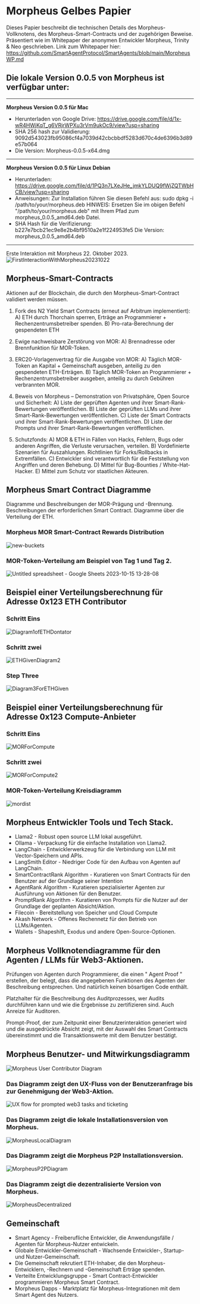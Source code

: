 # Morpheus Gelbes Papier

Dieses Papier beschreibt die technischen Details des Morpheus-Vollknotens, des Morpheus-Smart-Contracts und der zugehörigen Beweise.
Präsentiert wie im Whitepaper der anonymen Entwickler Morpheus, Trinity & Neo geschrieben. Link zum Whitepaper hier: https://github.com/SmartAgentProtocol/SmartAgents/blob/main/MorpheusWP.md 

## Die lokale Version 0.0.5 von Morpheus ist verfügbar unter:
---------
**Morpheus Version 0.0.5 für Mac**
- Herunterladen von Google Drive: https://drive.google.com/file/d/1x-wR4HWjKqT_g6VRjrWPXu3rVm9ukOc9/view?usp=sharing
- SHA 256 hash zur Validierung: 9092d543023fb95086cf4a7039d42cbcbbdf5283d670c4de6396b3d89e57b064
- Die Version: Morpheus-0.0.5-x64.dmg

---------
**Morpheus Version 0.0.5 für Linux Debian**
- Herunterladen: https://drive.google.com/file/d/1PQ3n7LXeJHe_jmkYLDUQ9fWjZQTWbHCB/view?usp=sharing
- Anweisungen: Zur Installation führen Sie diesen Befehl aus:
sudo dpkg -i /path/to/your/morpheus.deb
HINWEIS: Ersetzen Sie im obigen Befehl "/path/to/your/morpheus.deb" mit Ihrem Pfad zum morpheus_0.0.5_amd64.deb Datei.
- SHA Hash für die Verifizierung:
b227e7bcb21ec9e8e2b4bf9510a2e1f224953fe5
Die Version: morpheus_0.0.5_amd64.deb
---------

Erste Interaktion mit Morpheus 22. Oktober 2023.
![FirstInteractionWithMorpheus20231022](https://github.com/MorpheusAIs/Morpheus/assets/1563345/35509f3a-4346-4f58-bb60-f7881fd10f7e)

## Morpheus-Smart-Contracts
Aktionen auf der Blockchain, die durch den Morpheus-Smart-Contract validiert werden müssen.

1. Fork des N2 Yield Smart Contracts (erneut auf Arbitrum implementiert):
  A) ETH durch Thorchain sperren, Erträge an Programmierer + Rechenzentrumsbetreiber spenden.
  B) Pro-rata-Berechnung der gespendeten ETH

2. Ewige nachweisbare Zerstörung von MOR:
  A) Brennadresse oder Brennfunktion für MOR-Token.

3. ERC20-Vorlagenvertrag für die Ausgabe von MOR:
  A) Täglich MOR-Token an Kapital + Gemeinschaft ausgeben, anteilig zu den gespendeten ETH-Erträgen.
  B) Täglich MOR-Token an Programmierer + Rechenzentrumsbetreiber ausgeben, anteilig zu durch Gebühren verbrannten MOR.

4. Beweis von Morpheus – Demonstration von Privatsphäre, Open Source und Sicherheit:
  A) Liste der geprüften Agenten und ihrer Smart-Rank-Bewertungen veröffentlichen.
  B) Liste der geprüften LLMs und ihrer Smart-Rank-Bewertungen veröffentlichen.
  C) Liste der Smart Contracts und ihrer Smart-Rank-Bewertungen veröffentlichen.
  D) Liste der Prompts und ihrer Smart-Rank-Bewertungen veröffentlichen.

5. Schutzfonds:
  A) MOR & ETH in Fällen von Hacks, Fehlern, Bugs oder anderen Angriffen, die Verluste verursachen, verteilen.
  B) Vordefinierte Szenarien für Auszahlungen. Richtlinien für Forks/Rollbacks in Extremfällen.
  C) Entwickler sind verantwortlich für die Feststellung von Angriffen und deren Behebung.
  D) Mittel für Bug-Bounties / White-Hat-Hacker.
  E) Mittel zum Schutz vor staatlichen Akteuren.

## Morpheus Smart Contract Diagramme
Diagramme und Beschreibungen der MOR-Prägung und -Brennung.
Beschreibungen der erforderlichen Smart Contract.
Diagramme über die Verteilung der ETH. 

### Morpheus MOR Smart-Contract Rewards Distribution
![new-buckets](https://github.com/0xgroundfloor/Morpheus-Images/blob/main/Yellowpaper-Images/img1-German-YP.png)

### MOR-Token-Verteilung am Beispiel von Tag 1 und Tag 2.
![Untitled spreadsheet - Google Sheets 2023-10-15 13-28-08](https://github.com/0xgroundfloor/Morpheus-Images/blob/main/Yellowpaper-Images/img2-German-YP.png)

## Beispiel einer Verteilungsberechnung für Adresse 0x123 ETH Contributor

### Schritt Eins
![Diagram1ofETHDontator](https://github.com/0xgroundfloor/Morpheus-Images/blob/main/Yellowpaper-Images/img3-German-YP.png)

### Schritt zwei
![ETHGivenDiagram2](https://github.com/0xgroundfloor/Morpheus-Images/blob/main/Yellowpaper-Images/img4-German-YP.png)

### Step Three
![Diagram3ForETHGiven](https://github.com/0xgroundfloor/Morpheus-Images/blob/main/Yellowpaper-Images/img5-German-YP.png)

## Beispiel einer Verteilungsberechnung für Adresse 0x123 Compute-Anbieter

### Schritt Eins
![MORForCompute](https://github.com/0xgroundfloor/Morpheus-Images/blob/main/Yellowpaper-Images/img6-German-YP.png)

### Schritt zwei
![MORForCompute2](https://github.com/0xgroundfloor/Morpheus-Images/blob/main/Yellowpaper-Images/img7-German-YP.png)

### MOR-Token-Verteilung Kreisdiagramm
![mordist](https://github.com/0xgroundfloor/Morpheus-Images/blob/main/Yellowpaper-Images/img8-German-YP.png)

## Morpheus Entwickler Tools und Tech Stack.
- Llama2 - Robust open source LLM lokal ausgeführt.
- Ollama - Verpackung für die einfache Installation von Llama2.
- LangChain - Entwicklerwerkzeug für die Verbindung von LLM mit Vector-Speichern und APIs.
- LangSmith Editor - Niedriger Code für den Aufbau von Agenten auf LangChain.
- SmartContractRank Algorithm - Kuratieren von Smart Contracts für den Benutzer auf der Grundlage seiner Intention
- AgentRank Algorithm - Kuratieren spezialisierter Agenten zur Ausführung von Aktionen für den Benutzer.
- PromptRank Algorithm - Kuratieren von Prompts für die Nutzer auf der Grundlage der geplanten Absicht/Aktion.
- Filecoin - Bereitstellung von Speicher und Cloud Compute
- Akash Network - Offenes Rechennetz für den Betrieb von LLMs/Agenten.
- Wallets - Shapeshift, Exodus und andere Open-Source-Optionen.

## Morpheus Vollknotendiagramme für den Agenten / LLMs für Web3-Aktionen. 
Prüfungen von Agenten durch Programmierer, die einen " Agent Proof " erstellen, der belegt, dass die angegebenen Funktionen des Agenten der Beschreibung entsprechen. Und natürlich keinen bösartigen Code enthält.

Platzhalter für die Beschreibung des Auditprozesses, wer Audits durchführen kann und wie die Ergebnisse zu zertifizieren sind. Auch Anreize für Auditoren.

Prompt-Proof, der zum Zeitpunkt einer Benutzerinteraktion generiert wird und die ausgedrückte Absicht zeigt, mit der Auswahl des Smart Contracts übereinstimmt und die Transaktionswerte mit dem Benutzer bestätigt. 

## Morpheus Benutzer- und Mitwirkungsdiagramm
![Morpheus User   Contributor Diagram](https://github.com/0xgroundfloor/Morpheus-Images/blob/main/Yellowpaper-Images/img9-German-YP.png)

### Das Diagramm zeigt den UX-Fluss von der Benutzeranfrage bis zur Genehmigung der Web3-Aktion.
![UX flow for prompted web3 tasks and ticketing](https://github.com/0xgroundfloor/Morpheus-Images/blob/main/Yellowpaper-Images/img10-German-YP.png)

### Das Diagramm zeigt die lokale Installationsversion von Morpheus.
![MorpheusLocalDiagram](https://github.com/0xgroundfloor/Morpheus-Images/blob/main/Yellowpaper-Images/img11-German-YP.png)

### Das Diagramm zeigt die Morpheus P2P Installationsversion.
![MorpheusP2PDiagram](https://github.com/0xgroundfloor/Morpheus-Images/blob/main/Yellowpaper-Images/img12-German-YP.png)

### Das Diagramm zeigt die dezentralisierte Version von Morpheus.
![MorpheusDecentralized](https://github.com/0xgroundfloor/Morpheus-Images/blob/main/Yellowpaper-Images/img13-German-YP.png)

## Gemeinschaft
- Smart Agency - Freiberufliche Entwickler, die Anwendungsfälle / Agenten für Morpheus-Nutzer entwickeln.
- Globale Entwickler-Gemeinschaft - Wachsende Entwickler-, Startup- und Nutzer-Gemeinschaft.
- Die Gemeinschaft rekrutiert ETH-Inhaber, die den Morpheus-Entwicklern, -Rechnern und -Gemeinschaft Erträge spenden.
- Verteilte Entwicklungsgruppe - Smart Contract-Entwickler programmieren Morpheus Smart Contract.
- Morpheus Dapps - Marktplatz für Morpheus-Integrationen mit dem Smart Agent des Nutzers.

